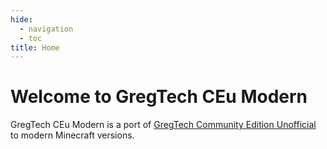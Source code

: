 ```yaml
---
hide:
  - navigation
  - toc
title: Home
---
```


# Welcome to GregTech CEu Modern

GregTech CEu Modern is a port of [GregTech Community Edition Unofficial](https://github.com/GregTechCEu/GregTech)
to modern Minecraft versions.